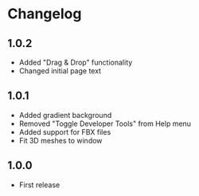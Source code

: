 # Changelog
## 1.0.2
- Added "Drag & Drop" functionality
- Changed initial page text

## 1.0.1
- Added gradient background
- Removed "Toggle Developer Tools" from Help menu
- Added support for FBX files
- Fit 3D meshes to window

## 1.0.0
- First release